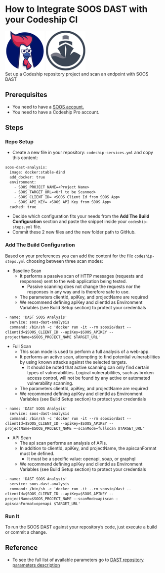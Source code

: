 # How to Integrate SOOS DAST with your Codeship CI
<div>
<img src="../assets/img/SOOS-Icon.png" alt="SOOS" width="128" height="128">
<img src="../assets/img/codeship.png" alt="Codeship" width="128" height="128">
</div>
Set up a Codeship repository project and scan an endpoint with SOOS DAST

## Prerequisites

- You need to have a [SOOS account.](https://app.soos.io/register)
- You need to have a Codeship Pro account.

## Steps

### **Repo Setup**
- Create a new file in your repository: `codeship-services.yml` and copy this content:
```
soos-dast-analysis:
  image: docker:stable-dind
  add_docker: true
  environment:
    - SOOS_PROJECT_NAME=<Project Name>
    - SOOS_TARGET_URL=<Url to be Scanned>
    - SOOS_CLIENT_ID= <SOOS Client Id from SOOS App>
    - SOOS_API_KEY= <SOOS API Key from SOOS App>
  cached: true
```

- Decide which configuration fits your needs from the **Add The Build Configuration** section and paste the snippet inside your `codeship-steps.yml` file.
- Commit these 2 new files and the new folder path to GitHub.

### **Add The Build Configuration**
Based on your preferences you can add the content for the file `codeship-steps.yml` choosing between three scan modes:
* Baseline Scan 
    * It performs a passive scan of HTTP messages (requests and responses) sent to the web application being tested. 
        * Passive scanning does not change the requests nor the responses in any way and is therefore safe to use.
    * The parameters clientId, apiKey, and projectName are required
    * We recommend defining apiKey and clientId as Environment Variables    (see Build Setup section) to protect your credentials

```
- name: 'DAST SOOS Analysis'
  service: soos-dast-analysis
  command: /bin/sh -c 'docker run -it --rm soosio/dast --clientId=$SOOS_CLIENT_ID --apiKey=$SOOS_APIKEY --projectName=$SOOS_PROJECT_NAME $TARGET_URL'
```
* Full Scan 
    * This scan mode is used to perform a full analysis of a web-app. 
    * It performs an active scan, attempting to find potential vulnerabilities by using known attacks against the selected targets. 
        * It should be noted that active scanning can only find certain types of vulnerabilities. Logical vulnerabilities, such as broken access control, will not be found by any active or automated vulnerability scanning.
    * The parameters clientId, apiKey, and projectName are required
    * We recommend defining apiKey and clientId as Environment Variables (see Build Setup section) to protect your credentials
```
- name: 'DAST SOOS Analysis'
  service: soos-dast-analysis
  command: /bin/sh -c 'docker run -it --rm soosio/dast --clientId=$SOOS_CLIENT_ID --apiKey=$SOOS_APIKEY --projectName=$SOOS_PROJECT_NAME —-scanMode=fullscan $TARGET_URL'
```
* API Scan 
    * The api scan performs an analysis of APIs.
    * In addition to clientId, apiKey, and projectName, the apiscanFormat must be defined. 
        * It must be a specific value: openapi, soap, or graphql
    * We recommend defining apiKey and clientId as Environment Variables (see Build Setup section) to protect your credentials
```
- name: 'DAST SOOS Analysis'
  service: soos-dast-analysis
  command: /bin/sh -c 'docker run -it --rm soosio/dast --clientId=$SOOS_CLIENT_ID --apiKey=$SOOS_APIKEY --projectName=$SOOS_PROJECT_NAME —-scanMode=apiscan –apiscanFormat=openapi $TARGET_URL'
```

### Run It
To run the SOOS DAST  against your repository’s code, just execute a build or commit a change.

## Reference
* To see the full list of available parameters go to [DAST repository parameters description](https://github.com/soos-io/soos-dast#parameters)